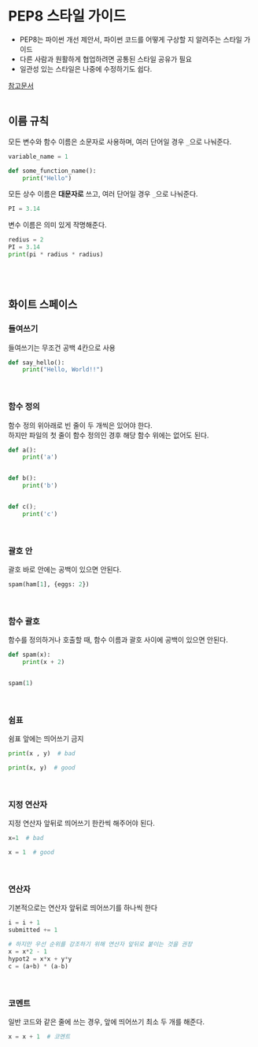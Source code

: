 # PEP8 스타일 가이드
- PEP8는 파이썬 개선 제안서, 파이썬 코드를 어떻게 구상할 지 알려주는 스타일 가이드
- 다른 사람과 원활하게 협업하려면 공통된 스타일 공유가 필요
- 일관성 있는 스타일은 나중에 수정하기도 쉽다.

<a href="https://www.python.org/dev/peps/
pep-0008">참고문서</a>
<br /><br />

## 이름 규칙
모든 변수와 함수 이름은 소문자로 사용하며, 여러 단어일 경우 `_`으로 나눠준다.

```python
variable_name = 1

def some_function_name():
    print("Hello")
```

모든 상수 이름은 **대문자로** 쓰고, 여러 단어일 경우 `_`으로 나눠준다.

```python
PI = 3.14
```

변수 이름은 의미 있게 작명해준다.

```python
redius = 2
PI = 3.14
print(pi * radius * radius)
```

<br /><br />

## 화이트 스페이스
### 들여쓰기
들여쓰기는 무조건 공백 4칸으로 사용

```python
def say_hello():
    print("Hello, World!!")
```

<br />

### 함수 정의
함수 정의 위아래로 빈 줄이 두 개씩은 있어야 한다. <br />
하지만 파일의 첫 줄이 함수 정의인 경후 해당 함수 위에는 없어도 된다.

```python
def a():
    print('a')


def b():
    print('b')


def c();
    print('c')
```

<br />

### 괄호 안
괄호 바로 안에는 공백이 있으면 안된다.

```python
spam(ham[1], {eggs: 2})
```

<br />

### 함수 괄호
함수를 정의하거나 호출할 때, 함수 이름과 괄호 사이에 공백이 있으면 안된다.

```python
def spam(x):
    print(x + 2)


spam(1)
```

<br />

### 쉼표
쉼표 앞에는 띄어쓰기 금지

```python
print(x , y)  # bad

print(x, y)  # good
```

<br />

### 지정 연산자
지정 연산자 앞뒤로 띄어쓰기 한칸씩 해주어야 된다.

```python
x=1  # bad

x = 1  # good
```

<br />

### 연산자
기본적으로는 연산자 앞뒤로 띄어쓰기를 하나씩 한다

```python
i = i + 1
submitted += 1

# 하지만 우선 순위를 강조하기 위해 연산자 앞뒤로 붙이는 것을 권장
x = x*2 - 1
hypot2 = x*x + y*y
c = (a+b) * (a-b)
```

<br />

### 코멘트
일반 코드와 같은 줄에 쓰는 경우, 앞에 띄어쓰기 최소 두 개를 해준다.

```python
x = x + 1  # 코멘트
```
